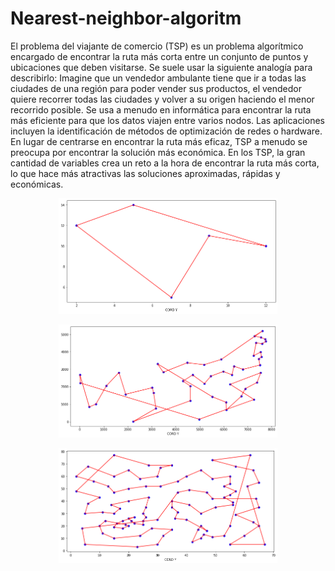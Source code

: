 # Nearest-neighbor-algoritm

El problema del viajante de comercio (TSP) es un problema algorítmico encargado de encontrar 
la ruta más corta entre un conjunto de puntos y ubicaciones que deben visitarse.
Se suele usar la siguiente analogía para describirlo:
Imagine que un vendedor ambulante tiene que ir a todas las ciudades de una región para poder 
vender sus productos, el vendedor quiere recorrer todas las ciudades y volver a su origen 
haciendo el menor recorrido posible.
Se usa a menudo en informática para encontrar la ruta más eficiente para que los datos viajen 
entre varios nodos. Las aplicaciones incluyen la identificación de métodos de optimización de 
redes o hardware.
En lugar de centrarse en encontrar la ruta más eficaz, TSP a menudo se preocupa por encontrar 
la solución más económica. En los TSP, la gran cantidad de variables crea un reto a la hora de 
encontrar la ruta más corta, lo que hace más atractivas las soluciones aproximadas, rápidas y 
económicas.

<p align="center">
  <img src="Rutas/5nodes.png" width="350" title="5nodes">
</p>
<p align="center">
  <img src="Rutas/48nodes.png" width="350" title="5nodes">
</p>
<p align="center">
  <img src="Rutas/101nodes.png" width="350" title="5nodes">
</p>
